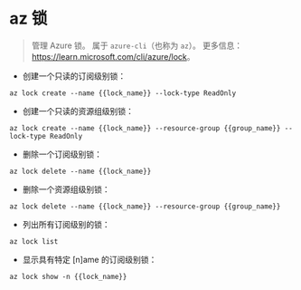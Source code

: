# az 锁

> 管理 Azure 锁。
> 属于 `azure-cli`（也称为 `az`）。
> 更多信息：<https://learn.microsoft.com/cli/azure/lock>。

- 创建一个只读的订阅级别锁：

`az lock create --name {{lock_name}} --lock-type ReadOnly`

- 创建一个只读的资源组级别锁：

`az lock create --name {{lock_name}} --resource-group {{group_name}} --lock-type ReadOnly`

- 删除一个订阅级别锁：

`az lock delete --name {{lock_name}}`

- 删除一个资源组级别锁：

`az lock delete --name {{lock_name}} --resource-group {{group_name}}`

- 列出所有订阅级别的锁：

`az lock list`

- 显示具有特定 [n]ame 的订阅级别锁：

`az lock show -n {{lock_name}}`